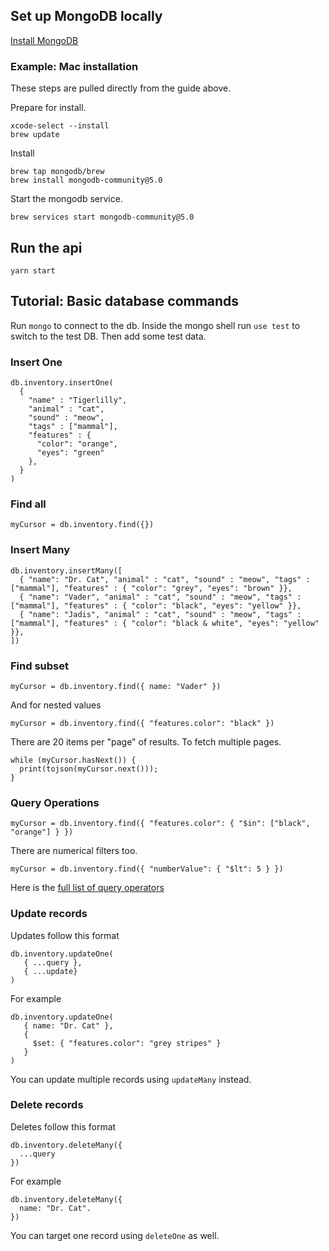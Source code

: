## Set up MongoDB locally
[Install MongoDB](https://docs.mongodb.com/manual/administration/install-community/)

### Example: Mac installation
These steps are pulled directly from the guide above.

Prepare for install.
```
xcode-select --install
brew update
```
Install
```
brew tap mongodb/brew
brew install mongodb-community@5.0
```
Start the mongodb service.
```
brew services start mongodb-community@5.0
```


## Run the api
```yarn start```

## Tutorial: Basic database commands
Run `mongo` to connect to the db. Inside the mongo shell run `use test` to switch to the test DB. Then add some test data.

### Insert One
```
db.inventory.insertOne(
  {
    "name" : "Tigerlilly",
    "animal" : "cat",
    "sound" : "meow",
    "tags" : ["mammal"],
    "features" : {
      "color": "orange",
      "eyes": "green"
    },
  }
)
```

### Find all
```
myCursor = db.inventory.find({})
```


### Insert Many
```
db.inventory.insertMany([
  { "name": "Dr. Cat", "animal" : "cat", "sound" : "meow", "tags" : ["mammal"], "features" : { "color": "grey", "eyes": "brown" }},
  { "name": "Vader", "animal" : "cat", "sound" : "meow", "tags" : ["mammal"], "features" : { "color": "black", "eyes": "yellow" }},
  { "name": "Jadis", "animal" : "cat", "sound" : "meow", "tags" : ["mammal"], "features" : { "color": "black & white", "eyes": "yellow" }},
])
```

### Find subset
```
myCursor = db.inventory.find({ name: "Vader" })
```
And for nested values
```
myCursor = db.inventory.find({ "features.color": "black" })
```

There are 20 items per "page" of results. To fetch multiple pages.
```
while (myCursor.hasNext()) {
  print(tojson(myCursor.next()));
}
```

### Query Operations
```
myCursor = db.inventory.find({ "features.color": { "$in": ["black", "orange"] } })
```

There are numerical filters too.
```
myCursor = db.inventory.find({ "numberValue": { "$lt": 5 } })
```

Here is the [full list of query operators](https://docs.mongodb.com/manual/reference/operator/query/)

### Update records
Updates follow this format
```
db.inventory.updateOne(
   { ...query },
   { ...update}
)
```

For example
```
db.inventory.updateOne(
   { name: "Dr. Cat" },
   {
     $set: { "features.color": "grey stripes" }
   }
)
```

You can update multiple records using `updateMany` instead.

### Delete records
Deletes follow this format
```
db.inventory.deleteMany({
  ...query
})
```
For example
```
db.inventory.deleteMany({
  name: "Dr. Cat".
})
```

You can target one record using `deleteOne` as well.
